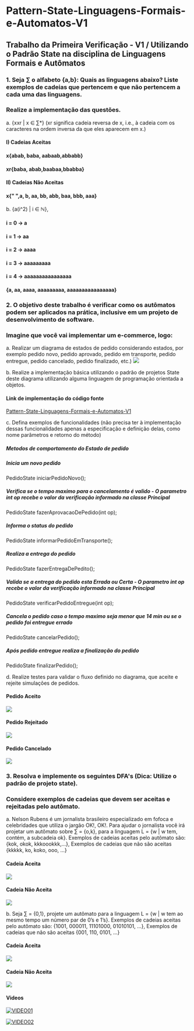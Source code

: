 # Pattern-State-Linguagens-Formais-e-Automatos-V1
## Trabalho da Primeira Verificação - V1 / Utilizando o Padrão State na disciplina de Linguagens Formais e Autômatos

### 1. Seja ∑ o alfabeto {a,b}: Quais as linguagens abaixo? Liste exemplos de cadeias que pertencem e que não pertencem a cada uma das linguagens. 
### Realize a implementação das questões.

a. {xxr | x ∈ ∑*} (xr significa cadeia reversa de x, i.e., à cadeia com os
caracteres na ordem inversa da que eles aparecem em x.)

#### I) Cadeias Aceitas

#### x{abab, baba, aabaab,abbabb}

#### xr{baba, abab,baabaa,bbabba}

#### II) Cadeias Não Aceitas

#### x{" ",a, b, aa, bb, abb, baa, bbb, aaa}




b. {a​(i^2)​ | i ∈ ℕ},



#### i = 0 -> a

#### i = 1 -> aa

#### i = 2 -> aaaa

#### i = 3 -> aaaaaaaaa

#### i = 4 -> aaaaaaaaaaaaaaaa

#### {a, aa, aaaa, aaaaaaaaa, aaaaaaaaaaaaaaaa}


### 2. O objetivo deste trabalho é verificar como os autômatos podem ser aplicados na prática, inclusive em um projeto de desenvolvimento de software. 
### Imagine que você vai implementar um e-commerce, logo:

a. Realizar um diagrama de estados de pedido considerando estados, por
exemplo pedido novo, pedido aprovado, pedido em transporte, pedido
entregue, pedido cancelado, pedido finalizado, etc.)
<img src="https://github.com/enivaldoqueiroz/Pattern-State-Linguagens-Formais-e-Automatos-V1/blob/master/Imagens/Imagem-Q2-item-a.jpg">

b. Realize a implementação básica utilizando o padrão de projetos State
deste diagrama utilizando alguma linguagem de programação orientada a
objetos.

#### Link de implementação do código fonte

[Pattern-State-Linguagens-Formais-e-Automatos-V1](https://github.com/enivaldoqueiroz/Pattern-State-Linguagens-Formais-e-Automatos-V1)

c. Defina exemplos de funcionalidades (não precisa ter à implementação
dessas funcionalidades apenas a especificação e definição delas, como
nome parâmetros e retorno do método)

##### Metodos de comportamento do Estado de pedido

##### Inicia um novo pedido
PedidoState iniciarPedidoNovo(); 

##### Verifica se o tempo maximo para o cancelamento é valido - O parametro int op recebe o valor da verificação informado na classe Principal 
PedidoState fazerAprovacaoDePedido(int op);

##### Informa o status do pedido
PedidoState informarPedidoEmTransporte();

##### Realiza a entrega do pedido
PedidoState fazerEntregaDePedito();  

##### Valida se a entrega do pedido esta Errada ou Certa - O parametro int op recebe o valor da verificação informado na classe Principal
 PedidoState verificarPedidoEntregue(int op);
 
##### Cancela o pedido caso o tempo maximo seja menor que 14 min ou se o pedido foi entregue errado
PedidoState cancelarPedido();      

##### Após pedido entregue realiza a finalização do pedido
PedidoState finalizarPedido();         
	
d. Realize testes para validar o fluxo definido no diagrama, que aceite e
rejeite simulações de pedidos.

#### Pedido Aceito

<img src="https://github.com/enivaldoqueiroz/Pattern-State-Linguagens-Formais-e-Automatos-V1/blob/master/Imagens/Imagem-Q2-item-d-pedido-aceito.jpg">

#### Pedido Rejeitado

<img src="https://github.com/enivaldoqueiroz/Pattern-State-Linguagens-Formais-e-Automatos-V1/blob/master/Imagens/Imagem-Q2-item-d-pedido-rejeitado.jpg">

#### Pedido Cancelado
<img src="https://github.com/enivaldoqueiroz/Pattern-State-Linguagens-Formais-e-Automatos-V1/blob/master/Imagens/Imagem-Q2-item-d-pedido-cancelado.jpg">

### 3. Resolva e implemente os seguintes DFA's (Dica: Utilize o padrão de projeto state). 
### Considere exemplos de cadeias que devem ser aceitas e rejeitadas pelo autômato.

a. Nelson Rubens é um jornalista brasileiro especializado em fofoca e
celebridades que utiliza o jargão OK!, OK!. Para ajudar o jornalista você
irá projetar um autômato sobre ∑ = {o,k}, para a linguagem L = {w | w tem,
contém, a subcadeia ok}. Exemplos de cadeias aceitas pelo autômato
são: {kok, okok, kkkoookkk,...}, Exemplos de cadeias que não são aceitas
{kkkkk, ko, koko, ooo, ...}

#### Cadeia Aceita

<img src="https://github.com/enivaldoqueiroz/Pattern-State-Linguagens-Formais-e-Automatos-V1/blob/master/Imagens/Imagem-Q3-item-a-cadeia-aceito.jpg">

#### Cadeia Não Aceita

<img src="https://github.com/enivaldoqueiroz/Pattern-State-Linguagens-Formais-e-Automatos-V1/blob/master/Imagens/Imagem-Q3-item-a-cadeia-nao-aceito.jpg">

b. Seja ∑ = {0,1}, projete um autômato para a linguagem L = {w | w tem ao
mesmo tempo um número par de 0’s e 1’s}. Exemplos de cadeias aceitas
pelo autômato são: {1001, 000011, 11101000, 01010101, ...}, Exemplos
de cadeias que não são aceitas {001, 110, 0101, ...}

#### Cadeia Aceita

<img src="https://github.com/enivaldoqueiroz/Pattern-State-Linguagens-Formais-e-Automatos-V1/blob/master/Imagens/Imagem-Q3-item-b-cadeia--aceito.jpg">

#### Cadeia Não Aceita

<img src="https://github.com/enivaldoqueiroz/Pattern-State-Linguagens-Formais-e-Automatos-V1/blob/master/Imagens/Imagem-Q3-item-b-cadeia--nao-aceito.jpg">

#### Videos

[![VIDEO01](https://github.com/enivaldoqueiroz/Pattern-State-Linguagens-Formais-e-Automatos-V1/blob/master/Imagens/Imagem-Q2-item-a.jpg)](https://youtu.be/ZNg4d5do_8A)

[![VIDEO02](https://github.com/enivaldoqueiroz/Pattern-State-Linguagens-Formais-e-Automatos-V1/blob/master/Imagens/Imagem-Q2-item-a.jpg)](https://youtu.be/qbU3wnSl7Pg)

